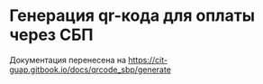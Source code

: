 # Генерация qr-кода для оплаты через СБП

Документация перенесена на https://cit-guap.gitbook.io/docs/qrcode_sbp/generate
